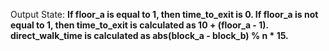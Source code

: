 Output State: **If floor_a is equal to 1, then time_to_exit is 0. If floor_a is not equal to 1, then time_to_exit is calculated as 10 + (floor_a - 1). direct_walk_time is calculated as abs(block_a - block_b) % n * 15.**